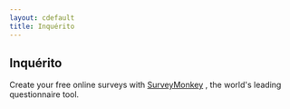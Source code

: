 ```yaml
---
layout: cdefault
title: Inquérito
---
```

## Inquérito 

<div id="surveyMonkeyInfo"><div><script src="http://pt.surveymonkey.com/jsEmbed.aspx?sm=0rKyfviZXE_2bVD_2bE5LMRvWg_3d_3d"> </script></div>Create your free online surveys with <a href="https://pt.surveymonkey.com">SurveyMonkey</a> , the world's leading questionnaire tool.</div>



